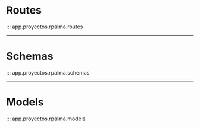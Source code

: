 # Routes

::: app.proyectos.rpalma.routes

---

# Schemas

::: app.proyectos.rpalma.schemas

---

# Models

::: app.proyectos.rpalma.models
